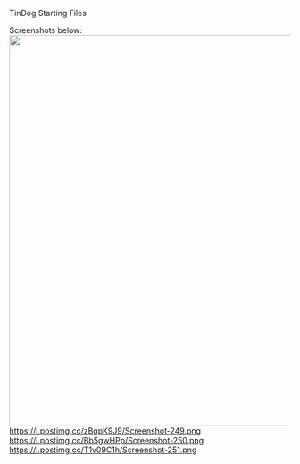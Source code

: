 TinDog Starting Files

Screenshots below:
<img src="https://i.postimg.cc/057cQRXS/Screenshot-248.png" width="700px">
https://i.postimg.cc/zBgpK9J9/Screenshot-249.png
https://i.postimg.cc/Bb5gwHPp/Screenshot-250.png
https://i.postimg.cc/T1v09C1h/Screenshot-251.png

